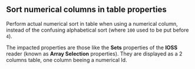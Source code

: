 ## Sort numerical columns in table properties

Perform actual numerical sort in table when using a numerical column, instead of the confusing
alphabetical sort (where `100` used to be put before `4`).

The impacted properties are those like the **Sets** properties of the **IOSS** reader
(known as **Array Selection** properties).
They are displayed as a 2 columns table, one column beeing a numerical Id.
